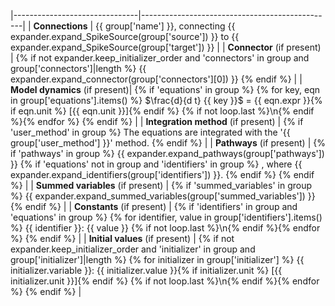 |-------------------------------|------------------------------------------------|
| **Connections**                | {{ group['name'] }}, connecting {{ expander.expand_SpikeSource(group['source']) }} to {{ expander.expand_SpikeSource(group['target']) }} |
| **Connector** (if present)     | {% if not expander.keep_initializer_order and 'connectors' in group and group['connectors']|length %} {{ expander.expand_connector(group['connectors'][0]) }} {% endif %} |
| **Model dynamics** (if present)| {% if 'equations' in group %} {% for key, eqn in group['equations'].items() %} $\frac{d}{d t} {{ key }}$ = {{ eqn.expr }}{% if eqn.unit %} [{{ eqn.unit }}]{% endif %} {% if not loop.last %}\n{% endif %}{% endfor %} {% endif %} |
| **Integration method** (if present) | {% if 'user_method' in group %} The equations are integrated with the '{{ group['user_method'] }}' method. {% endif %} |
| **Pathways** (if present)      | {% if 'pathways' in group %} {{ expander.expand_pathways(group['pathways']) }} {% if 'equations' not in group and 'identifiers' in group %} , where {{ expander.expand_identifiers(group['identifiers']) }}. {% endif %} {% endif %} |
| **Summed variables** (if present) | {% if 'summed_variables' in group %} {{ expander.expand_summed_variables(group['summed_variables']) }} {% endif %} |
| **Constants** (if present)     | {% if 'identifiers' in group and 'equations' in group %} {% for identifier, value in group['identifiers'].items() %} {{ identifier }}: {{ value }} {% if not loop.last %}\n{% endif %}{% endfor %} {% endif %} |
| **Initial values** (if present) | {% if not expander.keep_initializer_order and 'initializer' in group and group['initializer']|length %} {% for initializer in group['initializer'] %} {{ initializer.variable }}: {{ initializer.value }}{% if initializer.unit %} [{{ initializer.unit }}]{% endif %} {% if not loop.last %}\n{% endif %}{% endfor %} {% endif %} |
